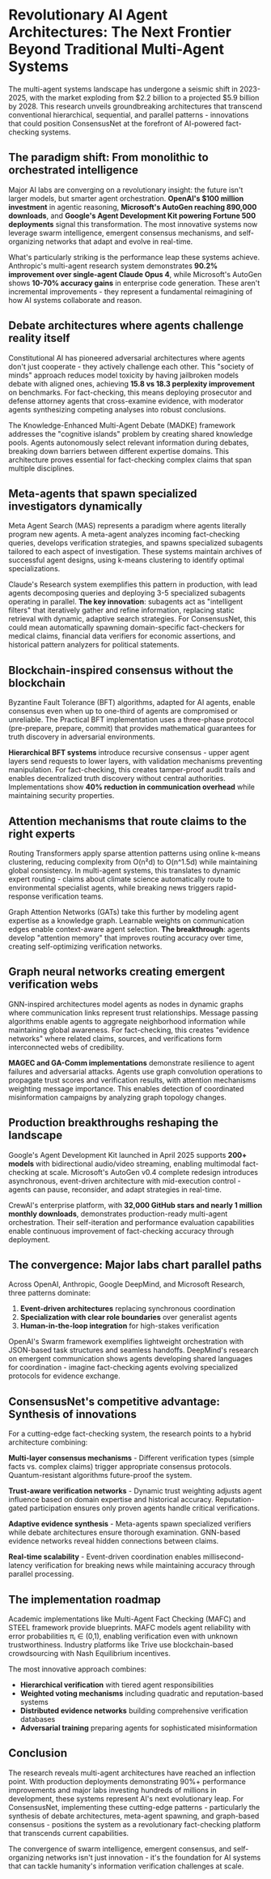 # Revolutionary AI Agent Architectures: The Next Frontier Beyond Traditional Multi-Agent Systems

The multi-agent systems landscape has undergone a seismic shift in 2023-2025, with the market exploding from $2.2 billion to a projected $5.9 billion by 2028. This research unveils groundbreaking architectures that transcend conventional hierarchical, sequential, and parallel patterns - innovations that could position ConsensusNet at the forefront of AI-powered fact-checking systems.

## The paradigm shift: From monolithic to orchestrated intelligence

Major AI labs are converging on a revolutionary insight: the future isn't larger models, but smarter agent orchestration. **OpenAI's $100 million investment** in agentic reasoning, **Microsoft's AutoGen reaching 890,000 downloads**, and **Google's Agent Development Kit powering Fortune 500 deployments** signal this transformation. The most innovative systems now leverage swarm intelligence, emergent consensus mechanisms, and self-organizing networks that adapt and evolve in real-time.

What's particularly striking is the performance leap these systems achieve. Anthropic's multi-agent research system demonstrates **90.2% improvement over single-agent Claude Opus 4**, while Microsoft's AutoGen shows **10-70% accuracy gains** in enterprise code generation. These aren't incremental improvements - they represent a fundamental reimagining of how AI systems collaborate and reason.

## Debate architectures where agents challenge reality itself

Constitutional AI has pioneered adversarial architectures where agents don't just cooperate - they actively challenge each other. This "society of minds" approach reduces model toxicity by having jailbroken models debate with aligned ones, achieving **15.8 vs 18.3 perplexity improvement** on benchmarks. For fact-checking, this means deploying prosecutor and defense attorney agents that cross-examine evidence, with moderator agents synthesizing competing analyses into robust conclusions.

The Knowledge-Enhanced Multi-Agent Debate (MADKE) framework addresses the "cognitive islands" problem by creating shared knowledge pools. Agents autonomously select relevant information during debates, breaking down barriers between different expertise domains. This architecture proves essential for fact-checking complex claims that span multiple disciplines.

## Meta-agents that spawn specialized investigators dynamically

Meta Agent Search (MAS) represents a paradigm where agents literally program new agents. A meta-agent analyzes incoming fact-checking queries, develops verification strategies, and spawns specialized subagents tailored to each aspect of investigation. These systems maintain archives of successful agent designs, using k-means clustering to identify optimal specializations.

Claude's Research system exemplifies this pattern in production, with lead agents decomposing queries and deploying 3-5 specialized subagents operating in parallel. **The key innovation**: subagents act as "intelligent filters" that iteratively gather and refine information, replacing static retrieval with dynamic, adaptive search strategies. For ConsensusNet, this could mean automatically spawning domain-specific fact-checkers for medical claims, financial data verifiers for economic assertions, and historical pattern analyzers for political statements.

## Blockchain-inspired consensus without the blockchain

Byzantine Fault Tolerance (BFT) algorithms, adapted for AI agents, enable consensus even when up to one-third of agents are compromised or unreliable. The Practical BFT implementation uses a three-phase protocol (pre-prepare, prepare, commit) that provides mathematical guarantees for truth discovery in adversarial environments.

**Hierarchical BFT systems** introduce recursive consensus - upper agent layers send requests to lower layers, with validation mechanisms preventing manipulation. For fact-checking, this creates tamper-proof audit trails and enables decentralized truth discovery without central authorities. Implementations show **40% reduction in communication overhead** while maintaining security properties.

## Attention mechanisms that route claims to the right experts

Routing Transformers apply sparse attention patterns using online k-means clustering, reducing complexity from O(n²d) to O(n^1.5d) while maintaining global consistency. In multi-agent systems, this translates to dynamic expert routing - claims about climate science automatically route to environmental specialist agents, while breaking news triggers rapid-response verification teams.

Graph Attention Networks (GATs) take this further by modeling agent expertise as a knowledge graph. Learnable weights on communication edges enable context-aware agent selection. **The breakthrough**: agents develop "attention memory" that improves routing accuracy over time, creating self-optimizing verification networks.

## Graph neural networks creating emergent verification webs

GNN-inspired architectures model agents as nodes in dynamic graphs where communication links represent trust relationships. Message passing algorithms enable agents to aggregate neighborhood information while maintaining global awareness. For fact-checking, this creates "evidence networks" where related claims, sources, and verifications form interconnected webs of credibility.

**MAGEC and GA-Comm implementations** demonstrate resilience to agent failures and adversarial attacks. Agents use graph convolution operations to propagate trust scores and verification results, with attention mechanisms weighting message importance. This enables detection of coordinated misinformation campaigns by analyzing graph topology changes.

## Production breakthroughs reshaping the landscape

Google's Agent Development Kit launched in April 2025 supports **200+ models** with bidirectional audio/video streaming, enabling multimodal fact-checking at scale. Microsoft's AutoGen v0.4 complete redesign introduces asynchronous, event-driven architecture with mid-execution control - agents can pause, reconsider, and adapt strategies in real-time.

CrewAI's enterprise platform, with **32,000 GitHub stars and nearly 1 million monthly downloads**, demonstrates production-ready multi-agent orchestration. Their self-iteration and performance evaluation capabilities enable continuous improvement of fact-checking accuracy through deployment.

## The convergence: Major labs chart parallel paths

Across OpenAI, Anthropic, Google DeepMind, and Microsoft Research, three patterns dominate:

1. **Event-driven architectures** replacing synchronous coordination
2. **Specialization with clear role boundaries** over generalist agents  
3. **Human-in-the-loop integration** for high-stakes verification

OpenAI's Swarm framework exemplifies lightweight orchestration with JSON-based task structures and seamless handoffs. DeepMind's research on emergent communication shows agents developing shared languages for coordination - imagine fact-checking agents evolving specialized protocols for evidence exchange.

## ConsensusNet's competitive advantage: Synthesis of innovations

For a cutting-edge fact-checking system, the research points to a hybrid architecture combining:

**Multi-layer consensus mechanisms** - Different verification types (simple facts vs. complex claims) trigger appropriate consensus protocols. Quantum-resistant algorithms future-proof the system.

**Trust-aware verification networks** - Dynamic trust weighting adjusts agent influence based on domain expertise and historical accuracy. Reputation-gated participation ensures only proven agents handle critical verifications.

**Adaptive evidence synthesis** - Meta-agents spawn specialized verifiers while debate architectures ensure thorough examination. GNN-based evidence networks reveal hidden connections between claims.

**Real-time scalability** - Event-driven coordination enables millisecond-latency verification for breaking news while maintaining accuracy through parallel processing.

## The implementation roadmap

Academic implementations like Multi-Agent Fact Checking (MAFC) and STEEL framework provide blueprints. MAFC models agent reliability with error probabilities πᵢ ∈ (0,1), enabling verification even with unknown trustworthiness. Industry platforms like Trive use blockchain-based crowdsourcing with Nash Equilibrium incentives.

The most innovative approach combines:
- **Hierarchical verification** with tiered agent responsibilities
- **Weighted voting mechanisms** including quadratic and reputation-based systems
- **Distributed evidence networks** building comprehensive verification databases
- **Adversarial training** preparing agents for sophisticated misinformation

## Conclusion

The research reveals multi-agent architectures have reached an inflection point. With production deployments demonstrating 90%+ performance improvements and major labs investing hundreds of millions in development, these systems represent AI's next evolutionary leap. For ConsensusNet, implementing these cutting-edge patterns - particularly the synthesis of debate architectures, meta-agent spawning, and graph-based consensus - positions the system as a revolutionary fact-checking platform that transcends current capabilities.

The convergence of swarm intelligence, emergent consensus, and self-organizing networks isn't just innovation - it's the foundation for AI systems that can tackle humanity's information verification challenges at scale.
